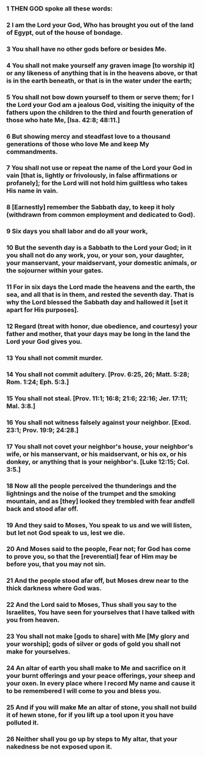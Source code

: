 ### 1 THEN GOD spoke all these words:

### 2 I am the Lord your God, Who has brought you out of the land of Egypt, out of the house of bondage.

### 3 You shall have no other gods before or besides Me.

### 4 You shall not make yourself any graven image [to worship it] or any likeness of anything that is in the heavens above, or that is in the earth beneath, or that is in the water under the earth;

### 5 You shall not bow down yourself to them or serve them; for I the Lord your God am a jealous God, visiting the iniquity of the fathers upon the children to the third and fourth generation of those who hate Me, [Isa. 42:8; 48:11.]

### 6 But showing mercy and steadfast love to a thousand generations of those who love Me and keep My commandments.

### 7 You shall not use or repeat the name of the Lord your God in vain [that is, lightly or frivolously, in false affirmations or profanely]; for the Lord will not hold him guiltless who takes His name in vain.

### 8 [Earnestly] remember the Sabbath day, to keep it holy (withdrawn from common employment and dedicated to God).

### 9 Six days you shall labor and do all your work,

### 10 But the seventh day is a Sabbath to the Lord your God; in it you shall not do any work, you, or your son, your daughter, your manservant, your maidservant, your domestic animals, or the sojourner within your gates.

### 11 For in six days the Lord made the heavens and the earth, the sea, and all that is in them, and rested the seventh day. That is why the Lord blessed the Sabbath day and hallowed it [set it apart for His purposes].

### 12 Regard (treat with honor, due obedience, and courtesy) your father and mother, that your days may be long in the land the Lord your God gives you.

### 13 You shall not commit murder.

### 14 You shall not commit adultery. [Prov. 6:25, 26; Matt. 5:28; Rom. 1:24; Eph. 5:3.]

### 15 You shall not steal. [Prov. 11:1; 16:8; 21:6; 22:16; Jer. 17:11; Mal. 3:8.]

### 16 You shall not witness falsely against your neighbor. [Exod. 23:1; Prov. 19:9; 24:28.]

### 17 You shall not covet your neighbor's house, your neighbor's wife, or his manservant, or his maidservant, or his ox, or his donkey, or anything that is your neighbor's. [Luke 12:15; Col. 3:5.]

### 18 Now all the people perceived the thunderings and the lightnings and the noise of the trumpet and the smoking mountain, and as [they] looked they trembled with fear andfell back and stood afar off.

### 19 And they said to Moses, You speak to us and we will listen, but let not God speak to us, lest we die.

### 20 And Moses said to the people, Fear not; for God has come to prove you, so that the [reverential] fear of Him may be before you, that you may not sin.

### 21 And the people stood afar off, but Moses drew near to the thick darkness where God was.

### 22 And the Lord said to Moses, Thus shall you say to the Israelites, You have seen for yourselves that I have talked with you from heaven.

### 23 You shall not make [gods to share] with Me [My glory and your worship]; gods of silver or gods of gold you shall not make for yourselves.

### 24 An altar of earth you shall make to Me and sacrifice on it your burnt offerings and your peace offerings, your sheep and your oxen. In every place where I record My name and cause it to be remembered I will come to you and bless you.

### 25 And if you will make Me an altar of stone, you shall not build it of hewn stone, for if you lift up a tool upon it you have polluted it.

### 26 Neither shall you go up by steps to My altar, that your nakedness be not exposed upon it.